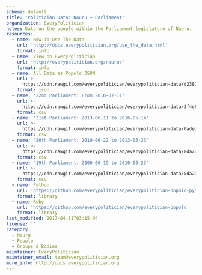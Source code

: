 ```yaml
---
schema: default
title: 'Politician Data: Nauru — Parliament'
organization: EveryPolitician
notes: Data on the people within the Parliament legislature of Nauru.
resources:
  - name: How To Use The Data
    url: 'http://docs.everypolitician.org/use_the_data.html'
    format: info
  - name: View on EveryPolitician
    url: 'http://everypolitician.org/nauru/'
    format: info
  - name: All Data as Popolo JSON
    url: >-
      https://cdn.rawgit.com/everypolitician/everypolitician-data/d23825760c9d21de45f288cf11bf8bd7fe289302/data/Nauru/Parliament/ep-popolo-v1.0.json
    format: json
  - name: '22nd Parliament: From 2016-07-11'
    url: >-
      https://cdn.rawgit.com/everypolitician/everypolitician-data/3f4e8f0e39735c97183438c602c4cc7f3d113594/data/Nauru/Parliament/term-22.csv
    format: csv
  - name: '21st Parliament: 2013-06-11 to 2016-05-14'
    url: >-
      https://cdn.rawgit.com/everypolitician/everypolitician-data/0adedd7391cdbad36954970ebdcd7e1a5c9fa7af/data/Nauru/Parliament/term-21.csv
    format: csv
  - name: '20th Parliament: 2010-06-22 to 2013-05-23'
    url: >-
      https://cdn.rawgit.com/everypolitician/everypolitician-data/8da20f0c2442ace9358e2544e429da0d7e8422dd/data/Nauru/Parliament/term-20.csv
    format: csv
  - name: '19th Parliament: 2000-06-19 to 2010-05-23'
    url: >-
      https://cdn.rawgit.com/everypolitician/everypolitician-data/8da20f0c2442ace9358e2544e429da0d7e8422dd/data/Nauru/Parliament/term-19.csv
    format: csv
  - name: Python
    url: 'https://github.com/everypolitician/everypolitician-popolo-python'
    format: library
  - name: Ruby
    url: 'https://github.com/everypolitician/everypolitician-popolo'
    format: library
last_modified: 2017-04-11T03:15:04
license: ''
category:
  - Nauru
  - People
  - Groups & Bodies
maintainer: EveryPolitician
maintainer_email: team@everypolitician.org
more_info: http://docs.everypolitician.org
---
```

